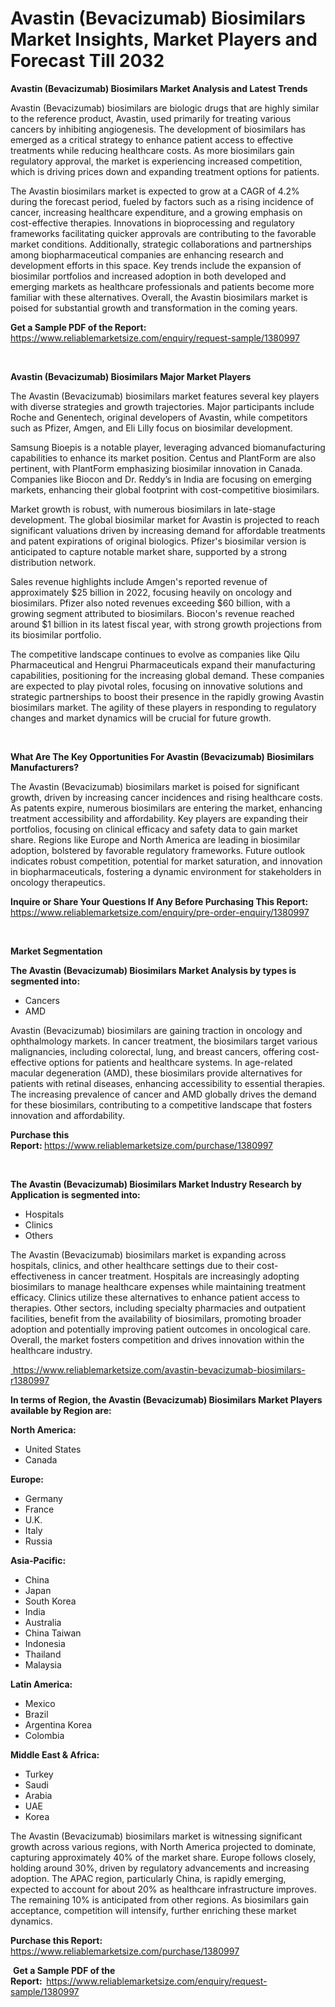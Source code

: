 <p><h1>Avastin (Bevacizumab) Biosimilars Market Insights, Market Players and Forecast Till 2032</h1></p><p><strong>Avastin (Bevacizumab) Biosimilars Market Analysis and Latest Trends</strong></p>
<p><p>Avastin (Bevacizumab) biosimilars are biologic drugs that are highly similar to the reference product, Avastin, used primarily for treating various cancers by inhibiting angiogenesis. The development of biosimilars has emerged as a critical strategy to enhance patient access to effective treatments while reducing healthcare costs. As more biosimilars gain regulatory approval, the market is experiencing increased competition, which is driving prices down and expanding treatment options for patients.</p><p>The Avastin biosimilars market is expected to grow at a CAGR of 4.2% during the forecast period, fueled by factors such as a rising incidence of cancer, increasing healthcare expenditure, and a growing emphasis on cost-effective therapies. Innovations in bioprocessing and regulatory frameworks facilitating quicker approvals are contributing to the favorable market conditions. Additionally, strategic collaborations and partnerships among biopharmaceutical companies are enhancing research and development efforts in this space. Key trends include the expansion of biosimilar portfolios and increased adoption in both developed and emerging markets as healthcare professionals and patients become more familiar with these alternatives. Overall, the Avastin biosimilars market is poised for substantial growth and transformation in the coming years.</p></p>
<p><strong>Get a Sample PDF of the Report:&nbsp;</strong> <a href="https://www.reliablemarketsize.com/enquiry/request-sample/1380997?utm_campaign=2452&utm_medium=2&utm_source=Github&utm_content=ia&utm_term=19042025&utm_id=avastin-bevacizumab-biosimilars">https://www.reliablemarketsize.com/enquiry/request-sample/1380997</a></p>
<p>&nbsp;</p>
<p><strong>Avastin (Bevacizumab) Biosimilars Major Market Players</strong></p>
<p><p>The Avastin (Bevacizumab) biosimilars market features several key players with diverse strategies and growth trajectories. Major participants include Roche and Genentech, original developers of Avastin, while competitors such as Pfizer, Amgen, and Eli Lilly focus on biosimilar development. </p><p>Samsung Bioepis is a notable player, leveraging advanced biomanufacturing capabilities to enhance its market position. Centus and PlantForm are also pertinent, with PlantForm emphasizing biosimilar innovation in Canada. Companies like Biocon and Dr. Reddy’s in India are focusing on emerging markets, enhancing their global footprint with cost-competitive biosimilars.</p><p>Market growth is robust, with numerous biosimilars in late-stage development. The global biosimilar market for Avastin is projected to reach significant valuations driven by increasing demand for affordable treatments and patent expirations of original biologics. Pfizer's biosimilar version is anticipated to capture notable market share, supported by a strong distribution network.</p><p>Sales revenue highlights include Amgen's reported revenue of approximately $25 billion in 2022, focusing heavily on oncology and biosimilars. Pfizer also noted revenues exceeding $60 billion, with a growing segment attributed to biosimilars. Biocon's revenue reached around $1 billion in its latest fiscal year, with strong growth projections from its biosimilar portfolio.</p><p>The competitive landscape continues to evolve as companies like Qilu Pharmaceutical and Hengrui Pharmaceuticals expand their manufacturing capabilities, positioning for the increasing global demand. These companies are expected to play pivotal roles, focusing on innovative solutions and strategic partnerships to boost their presence in the rapidly growing Avastin biosimilars market. The agility of these players in responding to regulatory changes and market dynamics will be crucial for future growth.</p></p>
<p>&nbsp;</p>
<p><strong>What Are The Key Opportunities For Avastin (Bevacizumab) Biosimilars Manufacturers?</strong></p>
<p><p>The Avastin (Bevacizumab) biosimilars market is poised for significant growth, driven by increasing cancer incidences and rising healthcare costs. As patents expire, numerous biosimilars are entering the market, enhancing treatment accessibility and affordability. Key players are expanding their portfolios, focusing on clinical efficacy and safety data to gain market share. Regions like Europe and North America are leading in biosimilar adoption, bolstered by favorable regulatory frameworks. Future outlook indicates robust competition, potential for market saturation, and innovation in biopharmaceuticals, fostering a dynamic environment for stakeholders in oncology therapeutics.</p></p>
<p><strong>Inquire or Share Your Questions If Any Before Purchasing This Report:</strong> <a href="https://www.reliablemarketsize.com/enquiry/pre-order-enquiry/1380997?utm_campaign=2452&utm_medium=2&utm_source=Github&utm_content=ia&utm_term=19042025&utm_id=avastin-bevacizumab-biosimilars">https://www.reliablemarketsize.com/enquiry/pre-order-enquiry/1380997</a></p>
<p>&nbsp;</p>
<p><strong>Market Segmentation</strong></p>
<p><strong>The Avastin (Bevacizumab) Biosimilars Market Analysis by types is segmented into:</strong></p>
<p><ul><li>Cancers</li><li>AMD</li></ul></p>
<p><p>Avastin (Bevacizumab) biosimilars are gaining traction in oncology and ophthalmology markets. In cancer treatment, the biosimilars target various malignancies, including colorectal, lung, and breast cancers, offering cost-effective options for patients and healthcare systems. In age-related macular degeneration (AMD), these biosimilars provide alternatives for patients with retinal diseases, enhancing accessibility to essential therapies. The increasing prevalence of cancer and AMD globally drives the demand for these biosimilars, contributing to a competitive landscape that fosters innovation and affordability.</p></p>
<p><strong>Purchase this Report:&nbsp;</strong><a href="https://www.reliablemarketsize.com/purchase/1380997?utm_campaign=2452&utm_medium=2&utm_source=Github&utm_content=ia&utm_term=19042025&utm_id=avastin-bevacizumab-biosimilars">https://www.reliablemarketsize.com/purchase/1380997</a></p>
<p>&nbsp;</p>
<p><strong>The Avastin (Bevacizumab) Biosimilars Market Industry Research by Application is segmented into:</strong></p>
<p><ul><li>Hospitals</li><li>Clinics</li><li>Others</li></ul></p>
<p><p>The Avastin (Bevacizumab) biosimilars market is expanding across hospitals, clinics, and other healthcare settings due to their cost-effectiveness in cancer treatment. Hospitals are increasingly adopting biosimilars to manage healthcare expenses while maintaining treatment efficacy. Clinics utilize these alternatives to enhance patient access to therapies. Other sectors, including specialty pharmacies and outpatient facilities, benefit from the availability of biosimilars, promoting broader adoption and potentially improving patient outcomes in oncological care. Overall, the market fosters competition and drives innovation within the healthcare industry.</p></p>
<p><a href="https://www.reliablemarketsize.com/avastin-bevacizumab-biosimilars-r1380997?utm_campaign=2452&utm_medium=2&utm_source=Github&utm_content=ia&utm_term=19042025&utm_id=avastin-bevacizumab-biosimilars">&nbsp;https://www.reliablemarketsize.com/avastin-bevacizumab-biosimilars-r1380997</a></p>
<p><strong>In terms of Region, the Avastin (Bevacizumab) Biosimilars Market Players available by Region are:</strong></p>
<p>
    <p> <strong> North America: </strong>
        <ul>
            <li>United States</li>
            <li>Canada</li>
        </ul>
        </p> 
    <p> <strong> Europe: </strong>
        <ul>
            <li>Germany</li>
            <li>France</li>
            <li>U.K.</li>
            <li>Italy</li>
            <li>Russia</li>
        </ul>
        </p> 
    <p> <strong> Asia-Pacific: </strong>
        <ul>
            <li>China</li>
            <li>Japan</li>
            <li>South Korea</li>
            <li>India</li>
            <li>Australia</li>
            <li>China Taiwan</li>
            <li>Indonesia</li>
            <li>Thailand</li>
            <li>Malaysia</li>
        </ul>
        </p> 
    <p> <strong> Latin America: </strong>
        <ul>
            <li>Mexico</li>
            <li>Brazil</li>
            <li>Argentina Korea</li>
            <li>Colombia</li>
        </ul>
        </p> 
    <p> <strong> Middle East & Africa: </strong>
        <ul>
            <li>Turkey</li>
            <li>Saudi</li>
            <li>Arabia</li>
            <li>UAE</li>
            <li>Korea</li>
        </ul>
    </p>
    </p>
<p><p>The Avastin (Bevacizumab) biosimilars market is witnessing significant growth across various regions, with North America projected to dominate, capturing approximately 40% of the market share. Europe follows closely, holding around 30%, driven by regulatory advancements and increasing adoption. The APAC region, particularly China, is rapidly emerging, expected to account for about 20% as healthcare infrastructure improves. The remaining 10% is anticipated from other regions. As biosimilars gain acceptance, competition will intensify, further enriching these market dynamics.</p></p>
<p><strong>Purchase this Report: </strong><a href="https://www.reliablemarketsize.com/purchase/1380997?utm_campaign=2452&utm_medium=2&utm_source=Github&utm_content=ia&utm_term=19042025&utm_id=avastin-bevacizumab-biosimilars">https://www.reliablemarketsize.com/purchase/1380997</a></p>
<p>&nbsp;<strong>Get a Sample PDF of the Report:&nbsp;&nbsp;</strong><a href="https://www.reliablemarketsize.com/enquiry/request-sample/1380997?utm_campaign=2452&utm_medium=2&utm_source=Github&utm_content=ia&utm_term=19042025&utm_id=avastin-bevacizumab-biosimilars">https://www.reliablemarketsize.com/enquiry/request-sample/1380997</a></p>
<p><strong></strong></p>
<p><p></p><p></p><p></p></p>
